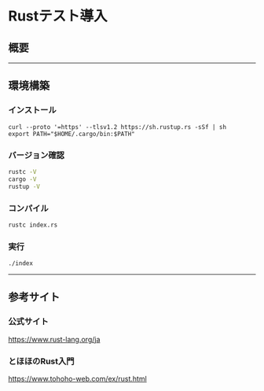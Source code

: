 # Rustテスト導入

## 概要

***

## 環境構築

### インストール
```
curl --proto '=https' --tlsv1.2 https://sh.rustup.rs -sSf | sh
export PATH="$HOME/.cargo/bin:$PATH"
```

### バージョン確認
```sh
rustc -V
cargo -V
rustup -V
```

### コンパイル
```sh
rustc index.rs
```

### 実行
```sh
./index
```

***

## 参考サイト

### 公式サイト
https://www.rust-lang.org/ja

### とほほのRust入門
https://www.tohoho-web.com/ex/rust.html
